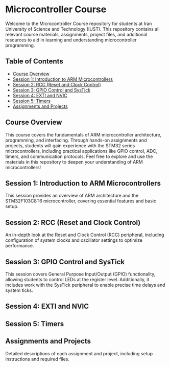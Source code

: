 # Microcontroller Course
Welcome to the Microcontroller Course repository for students at Iran University of Science and Technology (IUST). This repository contains all relevant course materials, assignments, project files, and additional resources to aid in learning and understanding microcontroller programming.

## Table of Contents

- [Course Overview](#course-overview)
- [Session 1: Introduction to ARM Microcontrollers](#session-1-introduction-to-arm-microcontrollers)
- [Session 2: RCC (Reset and Clock Control)](#session-2-rcc-reset-and-clock-control)
- [Session 3: GPIO Control and SysTick](#session-3-gpio-control-and-systick)
- [Session 4: EXTI and NVIC](#session-4-EXTI-and-NVIC)
- [Session 5: Timers](#session-5-Timers)
- [Assignments and Projects](#assignments-and-projects)


## Course Overview

This course covers the fundamentals of ARM microcontroller architecture, programming, and interfacing. Through hands-on assignments and projects, students will gain experience with the STM32 series microcontrollers, including practical applications like GPIO control, ADC, timers, and communication protocols. Feel free to explore and use the materials in this repository to deepen your understanding of ARM microcontrollers!

## Session 1: Introduction to ARM Microcontrollers
This session provides an overview of ARM architecture and the STM32F103C8T6 microcontroller, covering essential features and basic setup.

## Session 2: RCC (Reset and Clock Control)
An in-depth look at the Reset and Clock Control (RCC) peripheral, including configuration of system clocks and oscillator settings to optimize performance.

## Session 3: GPIO Control and SysTick
This session covers General Purpose Input/Output (GPIO) functionality, allowing students to control LEDs at the register level. Additionally, it includes work with the SysTick peripheral to enable precise time delays and system ticks.

## Session 4: EXTI and NVIC


## Session 5: Timers

## Assignments and Projects
Detailed descriptions of each assignment and project, including setup instructions and required files.

